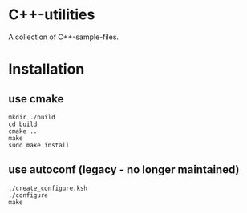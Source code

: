 # C++-utilities
A collection of C++-sample-files.

# Installation
## use cmake
```
mkdir ./build
cd build
cmake ..
make
sudo make install
```

## use autoconf (legacy - no longer maintained)
```
./create_configure.ksh
./configure
make
```